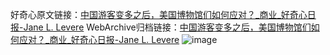 好奇心原文链接：[中国游客变多之后，美国博物馆们如何应对？_商业_好奇心日报-Jane L. Levere](https://www.qdaily.com/articles/7601.html)
WebArchive归档链接：[中国游客变多之后，美国博物馆们如何应对？_商业_好奇心日报-Jane L. Levere](http://web.archive.org/web/20190623172504/https://www.qdaily.com/articles/7601.html)
![image](http://ww3.sinaimg.cn/large/007d5XDply1g3wjlabnb0j30u04b8qv5)